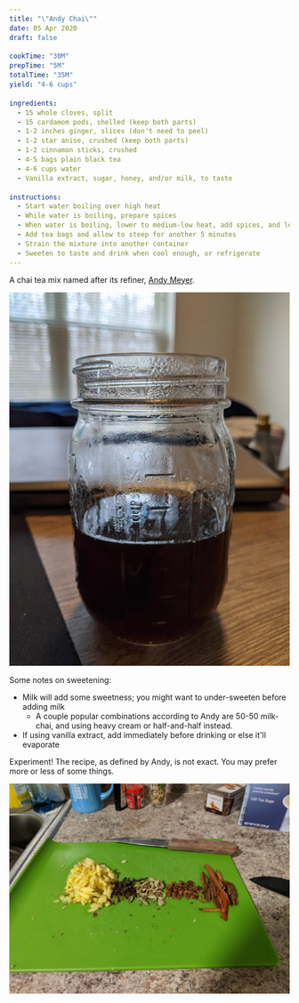```yaml
---
title: "\"Andy Chai\""
date: 05 Apr 2020
draft: false

cookTime: "30M"
prepTime: "5M"
totalTime: "35M"
yield: "4-6 cups"

ingredients:
  - 15 whole cloves, split
  - 15 cardamom pods, shelled (keep both parts)
  - 1-2 inches ginger, slices (don't need to peel)
  - 1-2 star anise, crushed (keep both parts)
  - 1-2 cinnamon sticks, crushed
  - 4-5 bags plain black tea
  - 4-6 cups water
  - Vanilla extract, sugar, honey, and/or milk, to taste

instructions:
  - Start water boiling over high heat
  - While water is boiling, prepare spices
  - When water is boiling, lower to medium-low heat, add spices, and let simmer for 25 minutes
  - Add tea bags and allow to steep for another 5 minutes
  - Strain the mixture into another container
  - Sweeten to taste and drink when cool enough, or refrigerate
---
```


A chai tea mix named after its refiner, [Andy Meyer](https://andymeyer.xyz/).

<!--more-->

![Photo of the tea in a mason jar](chai.jpg)

Some notes on sweetening:
* Milk will add some sweetness; you might want to under-sweeten before adding milk
  * A couple popular combinations according to Andy are 50-50 milk-chai, and using heavy cream or half-and-half instead.
* If using vanilla extract, add immediately before drinking or else it'll evaporate

Experiment! The recipe, as defined by Andy, is not exact.
You may prefer more or less of some things.

![Prepared ingredients on cutting board](ingredients.jpg)